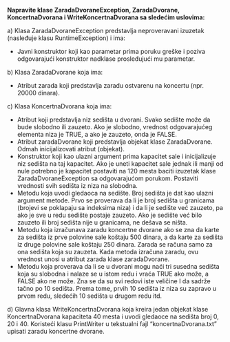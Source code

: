 **Napravite klase ZaradaDvoraneException, ZaradaDvorane, KoncertnaDvorana i WriteKoncertnaDvorana sa sledećim uslovima:**

a)	Klasa ZaradaDvoraneException predstavlja neproveravani izuzetak (nasleđuje klasu RuntimeException) i ima:
-	Javni konstruktor koji kao parametar prima poruku greške i poziva odgovarajući konstruktor nadklase prosleđujući mu parametar.

b)	Klasa ZaradaDvorane koja ima:
-	Atribut zarada koji predstavlja zaradu ostvarenu na koncertu (npr. 20000 dinara).

c)	Klasa KoncertnaDvorana koja ima:
-	Atribut koji predstavlja niz sedišta u dvorani. Svako sedište može da bude slobodno ili zauzeto. Ako je slobodno, vrednost odgovarajućeg elementa niza je TRUE, a ako je zauzeto, onda je FALSE.
-	Atribut zaradaDvorane koji predstavlja objekat klase ZaradaDvorane. Odmah inicijalizovati atribut (objekat).
-	Konstruktor koji kao ulazni argument prima kapacitet sale i inicijalizuje niz sedišta na taj kapacitet. Ako je uneti kapacitet sale jednak ili manji od nule potrebno je kapacitet postaviti na 120 mesta baciti izuzetak klase ZaradaDvoraneException sa odgovarajućom porukom. Postaviti vrednosti svih sedišta iz niza na slobodna.
-	Metodu koja uvodi gledaoca na sedište. Broj sedišta je dat kao ulazni argument metode. Prvo se proverava da li je broj sedišta u granicama (brojevi se poklapaju sa indeksima niza) i da li je sedište već zauzeto, pa ako je sve u redu sedište postaje zauzeto. Ako je sedište već bilo zauzeto ili broj sedišta nije u granicama, ne dešava se ništa.
-	Metodu koja izračunava zaradu koncertne dvorane ako se zna da karte za sedišta iz prve polovine sale koštaju 500 dinara, a da karte za sedišta iz druge polovine sale koštaju 250 dinara. Zarada se računa samo za ona sedišta koja su zauzeta. Kada metoda izračuna zaradu, ovu vrednost unosi u atribut zarada klase zaradaDvorane.
-	Metodu koja proverava da li se u dvorani mogu naći tri susedna sedišta koja su slobodna i nalaze se u istom redu i vraća TRUE ako može, a FALSE ako ne može. Zna se da su svi redovi iste veličine I da sadrže tačno po 10 sedišta. Prema tome, prvih 10 sedišta iz niza su zapravo u prvom redu, sledećih 10 sedišta u drugom redu itd.

d)	Glavna klasa WriteKoncertnaDvorana koja kreira jedan objekat klase KoncertnaDvorana kapaciteta 40 mesta i uvodi gledaoce na sedišta broj 0, 20 i 40. Koristeći klasu PrintWriter u tekstualni fajl “koncertnaDvorana.txt” upisati zaradu koncertne dvorane.
